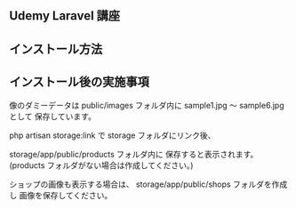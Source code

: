 ## Udemy Laravel 講座

## インストール方法

## インストール後の実施事項

像のダミーデータは public/images フォルダ内に sample1.jpg 〜 sample6.jpg として 保存しています。

php artisan storage:link で storage フォルダにリンク後、

storage/app/public/products フォルダ内に 保存すると表示されます。 (products フォルダがない場合は作成してください。)

ショップの画像も表示する場合は、 storage/app/public/shops フォルダを作成し 画像を保存してください。
